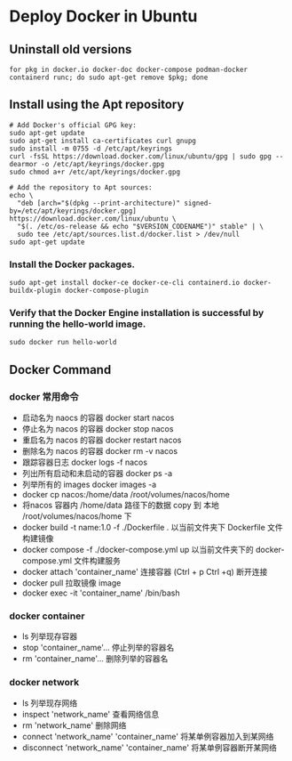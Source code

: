 # Deploy Docker in Ubuntu

## Uninstall old versions
```text
for pkg in docker.io docker-doc docker-compose podman-docker containerd runc; do sudo apt-get remove $pkg; done
```

## Install using the Apt repository

```text
# Add Docker's official GPG key:
sudo apt-get update
sudo apt-get install ca-certificates curl gnupg
sudo install -m 0755 -d /etc/apt/keyrings
curl -fsSL https://download.docker.com/linux/ubuntu/gpg | sudo gpg --dearmor -o /etc/apt/keyrings/docker.gpg
sudo chmod a+r /etc/apt/keyrings/docker.gpg

# Add the repository to Apt sources:
echo \
  "deb [arch="$(dpkg --print-architecture)" signed-by=/etc/apt/keyrings/docker.gpg] https://download.docker.com/linux/ubuntu \
  "$(. /etc/os-release && echo "$VERSION_CODENAME")" stable" | \
  sudo tee /etc/apt/sources.list.d/docker.list > /dev/null
sudo apt-get update 
```

### Install the Docker packages.
```text
sudo apt-get install docker-ce docker-ce-cli containerd.io docker-buildx-plugin docker-compose-plugin
```

### Verify that the Docker Engine installation is successful by running the hello-world image.
```text
sudo docker run hello-world
```


## Docker Command

### docker 常用命令
- 启动名为 naocs 的容器 docker start nacos  
- 停止名为 nacos 的容器 docker stop nacos  
- 重启名为 nacos 的容器 docker restart nacos  
- 删除名为 nacos 的容器 docker rm -v nacos  
- 跟踪容器日志 docker logs -f nacos  
- 列出所有启动和未启动的容器 docker ps -a  
- 列举所有的 images docker images -a  
- docker cp nacos:/home/data /root/volumes/nacos/home  
- 将nacos 容器内 /home/data 路径下的数据 copy 到 本地 /root/volumes/nacos/home 下  
- docker build -t name:1.0 -f ./Dockerfile . 以当前文件夹下 Dockerfile 文件构建镜像  
- docker compose -f ./docker-compose.yml up 以当前文件夹下的 docker-compose.yml 文件构建服务  
- docker attach 'container_name' 连接容器 (Ctrl + p Ctrl +q) 断开连接  
- docker pull 拉取镜像 image  
- docker exec -it 'container_name' /bin/bash  
### docker container  
- ls 列举现存容器  
- stop 'container_name'... 停止列举的容器名  
- rm 'container_name'... 删除列举的容器名  
### docker network  
- ls 列举现存网络  
- inspect 'network_name' 查看网络信息  
- rm 'network_name' 删除网络  
- connect 'network_name' 'container_name' 将某单例容器加入到某网络  
- disconnect 'network_name' 'container_name' 将某单例容器断开某网络  
